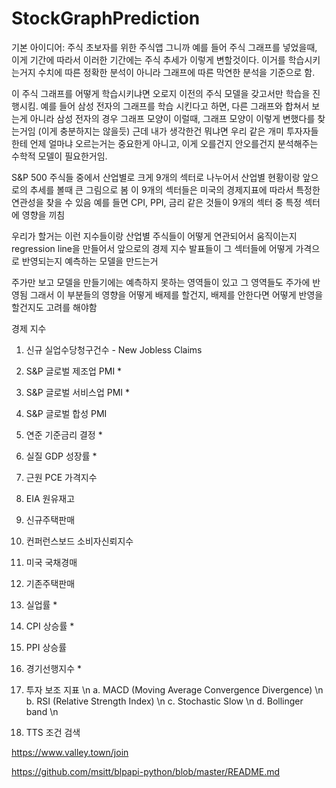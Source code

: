 # StockGraphPrediction


기본 아이디어: 주식 초보자를 위한 주식앱
그니까 예를 들어 주식 그래프를 넣었을때, 이게 기간에 따라서 이러한 기간에는 주식 추세가 이렇게 변할것이다. 이거를 학습시키는거지
수치에 따른 정확한 분석이 아니라 그래프에 따른 막연한 분석을 기준으로 함.

이 주식 그래프를 어떻게 학습시키냐면 오로지 이전의 주식 모델을 갖고서만 학습을 진행시킴.
예를 들어 삼성 전자의 그래프를 학습 시킨다고 하면, 다른 그래프와 합쳐서 보는게 아니라 삼성 전자의 경우 그래프 모양이 이럴때, 그래프 모양이 이렇게 변했다를 찾는거임
(이게 충분하지는 않을듯) 근데 내가 생각한건 뭐냐면 우리 같은 개미 투자자들한테 언제 얼마냐 오르는거는 중요한게 아니고, 이게 오를건지 안오를건지 분석해주는 수학적 모델이 필요한거임.

S&P 500 주식들 중에서 산업별로 크게 9개의 섹터로 나누어서 산업별 현황이랑 앞으로의 추세를 볼때 큰 그림으로 봄
이 9개의 섹터들은 미국의 경제지표에 따라서 특정한 연관성을 찾을 수 있음 예를 들면 CPI, PPI, 금리 같은 것들이 9개의 섹터 중 특정 섹터에 영향을 끼침

우리가 할거는 이런 지수들이랑 산업별 주식들이 어떻게 연관되어서 움직이는지 regression line을 만들어서 앞으로의 경제 지수 발표들이 그 섹터들에 어떻게 가격으로 반영되는지 예측하는 모델을 만드는거

주가만 보고 모델을 만들기에는 예측하지 못하는 영역들이 있고 그 영역들도 주가에 반영됨 그래서 이 부분들의 영향을 어떻게 배제를 할건지, 배제를 안한다면 어떻게 반영을 할건지도 고려를 해야함

경제 지수 
1. 신규 실업수당청구건수 - New Jobless Claims
2. S&P 글로벌 제조업 PMI *
3. S&P 글로벌 서비스업 PMI *
4. S&P 글로벌 합성 PMI
5. 연준 기준금리 결정 *
6. 실질 GDP 성장률 *
7. 근원 PCE 가격지수
10. EIA 원유재고
12. 신규주택판매
13. 컨퍼런스보드 소비자신뢰지수
14. 미국 국채경매
15. 기존주택판매
18. 실업률 *
19. CPI 상승률 *
20. PPI 상승률 
21. 경기선행지수 *

1. 투자 보조 지표 \n
  a. MACD (Moving Average Convergence Divergence) \n
  b. RSI (Relative Strength Index) \n
  c. Stochastic Slow \n
  d. Bollinger band \n
2. TTS 조건 검색


https://www.valley.town/join

https://github.com/msitt/blpapi-python/blob/master/README.md
